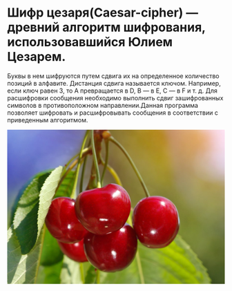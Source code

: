 # Шифр цезаря(Сaesar-cipher) — древний алгоритм шифрования, использовавшийся Юлием Цезарем.

Буквы в нем шифруются путем сдвига их на определенное количество позиций в алфавите. Дистанция сдвига называется ключом. Например, если ключ равен 3, то A превращается в D, B — в E, C — в F и т. д. Для расшифровки сообщения необходимо выполнить сдвиг зашифрованных символов в противоположном направлении.Данная программа позволяет шифровать и расшифровывать сообщения в соответствии с приведенным алгоритмом.

![Картинка временно недоступна(создатель readme дыбил)](image/cherrehna.jpg "BAN")
 

